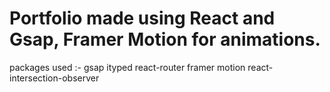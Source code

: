 # Portfolio made using React and Gsap, Framer Motion for animations.

packages used :-
  gsap
  ityped
  react-router
  framer motion
  react-intersection-observer
